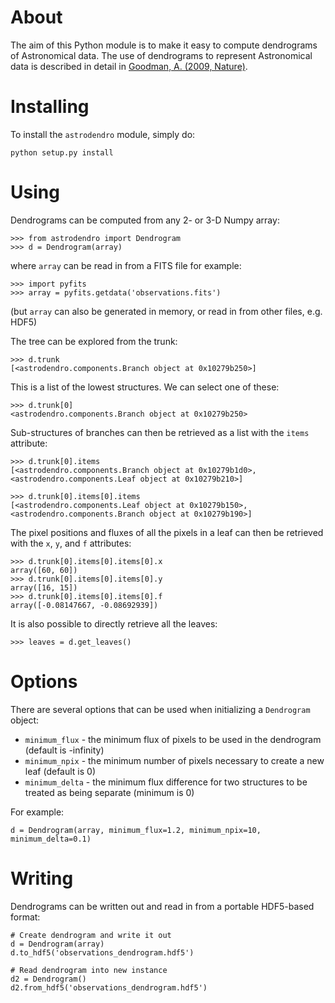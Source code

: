 About
=====

The aim of this Python module is to make it easy to compute dendrograms
of Astronomical data. The use of dendrograms to represent Astronomical
data is described in detail in [Goodman, A. (2009,
Nature)](http://adsabs.harvard.edu/abs/2009Natur.457...63G).

Installing
==========

To install the ``astrodendro`` module, simply do:

    python setup.py install

Using
=====

Dendrograms can be computed from any 2- or 3-D Numpy array:

    >>> from astrodendro import Dendrogram
    >>> d = Dendrogram(array)

where ``array`` can be read in from a FITS file for example:

    >>> import pyfits
    >>> array = pyfits.getdata('observations.fits')

(but ``array`` can also be generated in memory, or read in from other
files, e.g. HDF5)

The tree can be explored from the trunk:

    >>> d.trunk
    [<astrodendro.components.Branch object at 0x10279b250>]

This is a list of the lowest structures. We can select one of these:

    >>> d.trunk[0]
    <astrodendro.components.Branch object at 0x10279b250>

Sub-structures of branches can then be retrieved as a list with the ``items`` attribute:

    >>> d.trunk[0].items
    [<astrodendro.components.Branch object at 0x10279b1d0>, <astrodendro.components.Leaf object at 0x10279b210>]

    >>> d.trunk[0].items[0].items
    [<astrodendro.components.Leaf object at 0x10279b150>, <astrodendro.components.Branch object at 0x10279b190>]

The pixel positions and fluxes of all the pixels in a leaf can then be retrieved with the ``x``, ``y``, and ``f`` attributes:

    >>> d.trunk[0].items[0].items[0].x
    array([60, 60])
    >>> d.trunk[0].items[0].items[0].y
    array([16, 15])
    >>> d.trunk[0].items[0].items[0].f
    array([-0.08147667, -0.08692939])

It is also possible to directly retrieve all the leaves:

    >>> leaves = d.get_leaves()

Options
=======

There are several options that can be used when initializing a
``Dendrogram`` object:

* ``minimum_flux`` - the minimum flux of pixels to be used in the
  dendrogram (default is -infinity)
* ``minimum_npix`` - the minimum number of pixels necessary to create a
  new leaf (default is 0)
* ``minimum_delta`` - the minimum flux difference for two structures to
  be treated as being separate (minimum is 0)

For example:

    d = Dendrogram(array, minimum_flux=1.2, minimum_npix=10, minimum_delta=0.1)

Writing
=======

Dendrograms can be written out and read in from a portable HDF5-based
format:

    # Create dendrogram and write it out
    d = Dendrogram(array)
    d.to_hdf5('observations_dendrogram.hdf5')

    # Read dendrogram into new instance
    d2 = Dendrogram()
    d2.from_hdf5('observations_dendrogram.hdf5')
